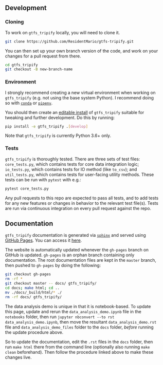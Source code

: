 ## Development

### Cloning

To work on `gtfs_tripify` locally, you will need to clone it.

```sh
git clone https://github.com/ResidentMario/gtfs-tripify.git
```

You can then set up your own branch version of the code, and work on your changes for a pull request from there.

```sh
cd gtfs_tripify
git checkout -B new-branch-name
```

### Environment

I strongly recommend creating a new virtual environment when working on `gtfs_tripify` (e.g. not using the base system Python). I recommend doing so with [`conda`](https://conda.io/) or [`pipenv`](https://github.com/pypa/pipenv).

You should then create an [editable install](https://pip.pypa.io/en/latest/reference/pip_install/#editable-installs) of `gtfs_tripify` suitable for tweaking and further development. Do this by running:

```sh
pip install -e gtfs_tripify .[develop]
```

Note that `gtfs_tripify` is currently Python 3.6+ only.

### Tests

`gtfs_tripify` is thoroughly tested. There are three sets of test files: `core_tests.py`, which contains tests for core data integration logic; `io_tests.py`, which contains tests for IO method (like `to_csv`); and `util_tests.py`, which contains tests for user-facing utility methods. These tests can be run with `pytest` with e.g.:

```sh
pytest core_tests.py
```

Any pull requests to this repo are expected to pass all tests, and to add tests for any new features or changes in behavior to the relevant test file(s). Tests are run via continuous integration on every pull request against the repo.

## Documentation

`gtfs_tripify` documentation is generated via [`sphinx`](http://www.sphinx-doc.org/en/stable/index.html) and served using [GitHub Pages](https://pages.github.com/). You can access it [here](https://residentmario.github.io/gtfs-tripify/index.html).

The website is automatically updated whenever the `gh-pages` branch on GitHub is updated. `gh-pages` is an orphan branch containing only documentation. The root documentation files are kept in the `master` branch, then pushed to `gh-pages` by doing the following:

```sh
git checkout gh-pages
rm -rf *
git checkout master -- docs/ gtfs_tripify/
cd docs; make html; cd ..
mv ./docs/_build/html/* ./
rm -rf docs/ gtfs_tripify/
```

The data analysis demo is unique in that it is notebook-based. To update this page, update and rerun the `data_analysis_demo.ipynb` file in the `notebooks` folder, then run `jupyter nbconvert --to rst data_analysis_demo.ipynb`, then move the resultant ``data_analysis_demo.rst`` file and ``data_analysis_demo_files`` folder to the ``docs`` folder, *before* running the update procedure above.

So to update the documentation, edit the `.rst` files in the `docs` folder, then run `make html` there from the command line (optionally also running `make clean` beforehand). Then follow the procedure linked above to make these changes live.
